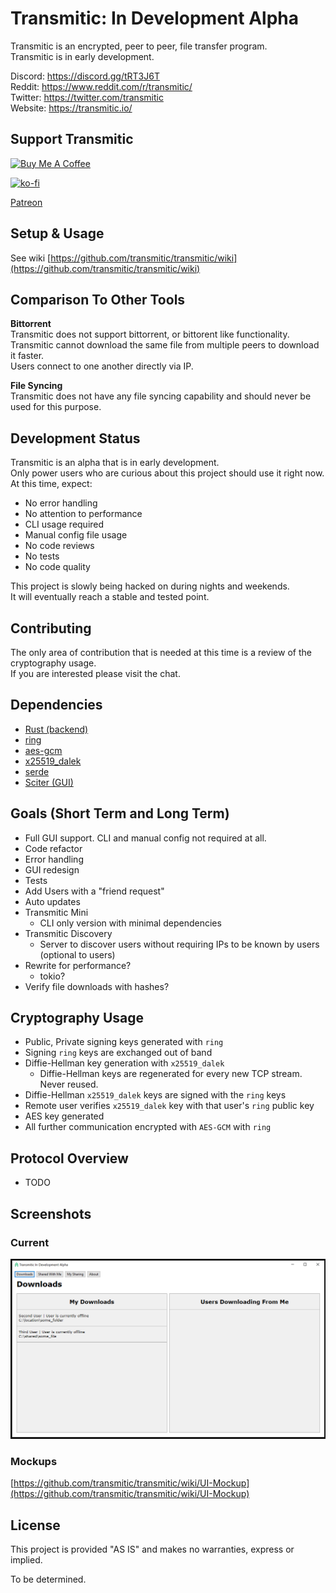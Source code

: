# Transmitic: In Development Alpha

Transmitic is an encrypted, peer to peer, file transfer program.  
Transmitic is in early development.

Discord: https://discord.gg/tRT3J6T  
Reddit: https://www.reddit.com/r/transmitic/   
Twitter: https://twitter.com/transmitic  
Website: https://transmitic.io/

## Support Transmitic

<a href="https://www.buymeacoffee.com/andrewshay" target="_blank"><img src="https://cdn.buymeacoffee.com/buttons/v2/default-blue.png" alt="Buy Me A Coffee" height="40" width="150" style="height: 40px !important;width: 150px !important;" ></a>


[![ko-fi](https://www.ko-fi.com/img/githubbutton_sm.svg)](https://ko-fi.com/J3J626I8G)

[Patreon](https://www.patreon.com/andrewshay)

## Setup & Usage

See wiki [https://github.com/transmitic/transmitic/wiki](https://github.com/transmitic/transmitic/wiki)

## Comparison To Other Tools

**Bittorrent**  
Transmitic does not support bittorrent, or bittorent like functionality. Transmitic cannot download the same file from multiple peers to download it faster.  
Users connect to one another directly via IP.  

**File Syncing**  
Transmitic does not have any file syncing capability and should never be used for this purpose.

## Development Status

Transmitic is an alpha that is in early development.  
Only power users who are curious about this project should use it right now.   
At this time, expect:  

- No error handling
- No attention to performance
- CLI usage required
- Manual config file usage
- No code reviews
- No tests
- No code quality

This project is slowly being hacked on during nights and weekends.  
It will eventually reach a stable and tested point.

## Contributing

The only area of contribution that is needed at this time is a review of the cryptography usage.  
If you are interested please visit the chat.

## Dependencies

- [Rust (backend)](https://www.rust-lang.org/)
- [ring](https://briansmith.org/rustdoc/ring/)
- [aes-gcm](https://docs.rs/aes-gcm/0.8.0/aes_gcm/)
- [x25519_dalek](https://docs.rs/x25519-dalek/1.1.0/x25519_dalek/)
- [serde](https://serde.rs/)
- [Sciter (GUI)](http://sciter.com/)

## Goals (Short Term and Long Term)

- Full GUI support. CLI and manual config not required at all.
- Code refactor
- Error handling
- GUI redesign
- Tests
- Add Users with a "friend request"
- Auto updates
- Transmitic Mini
  - CLI only version with minimal dependencies
- Transmitic Discovery
  - Server to discover users without requiring IPs to be known by users (optional to users)
- Rewrite for performance?
  - tokio?
- Verify file downloads with hashes?

## Cryptography Usage

- Public, Private signing keys generated with `ring`
- Signing `ring` keys are exchanged out of band
- Diffie-Hellman key generation with `x25519_dalek`
  - Diffie-Hellman keys are regenerated for every new TCP stream. Never reused.
- Diffie-Hellman `x25519_dalek` keys are signed with the `ring` keys
- Remote user verifies `x25519_dalek` key with that user's `ring` public key
- AES key generated
- All further communication encrypted with `AES-GCM` with `ring`

## Protocol Overview

- TODO

## Screenshots

### Current

![Transmitic](./screenshot.png)

### Mockups

[https://github.com/transmitic/transmitic/wiki/UI-Mockup](https://github.com/transmitic/transmitic/wiki/UI-Mockup)

## License

This project is provided "AS IS" and makes no warranties, express or implied.  

To be determined.